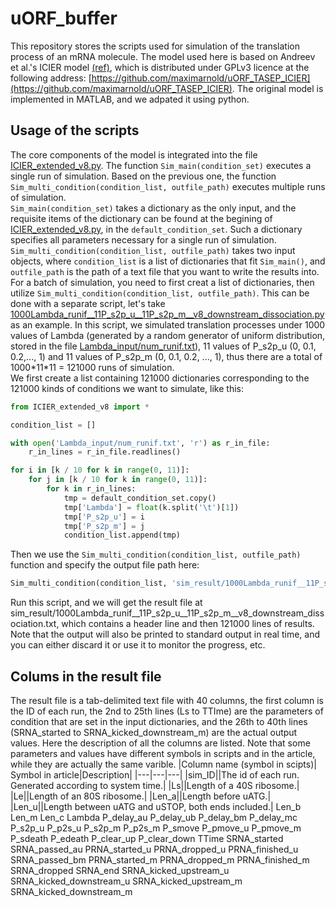 # uORF_buffer

This repository stores the scripts used for simulation of the translation process of an mRNA molecule. The model used here is based on Andreev et al.'s ICIER model [(ref)](https://elifesciences.org/articles/32563), which is distributed under GPLv3 licence at the following address: [https://github.com/maximarnold/uORF_TASEP_ICIER](https://github.com/maximarnold/uORF_TASEP_ICIER). The original model is implemented in MATLAB, and we adpated it using python.


## Usage of the scripts
The core components of the model is integrated into the file [ICIER_extended_v8.py](https://github.com/lujlab/uORF_buffer/blob/main/ICIER_extended_v8.py). The function `Sim_main(condition_set)` executes a single run of simulation. Based on the previous one, the function `Sim_multi_condition(condition_list, outfile_path)` executes multiple runs of simulation.<br/>
`Sim_main(condition_set)` takes a dictionary as the only input, and the requisite items of the dictionary can be found at the begining of [ICIER_extended_v8.py](https://github.com/lujlab/uORF_buffer/blob/main/ICIER_extended_v8.py), in the `default_condition_set`. Such a dictionary specifies all parameters necessary for a single run of simulation.<br/>
`Sim_multi_condition(condition_list, outfile_path)` takes two input objects, where `condition_list` is a list of dictionaries that fit `Sim_main()`, and `outfile_path` is the path of a text file that you want to write the results into.<br/>
For a batch of simulation, you need to first creat a list of dictionaries, then utilize `Sim_multi_condition(condition_list, outfile_path)`. This can be done with a separate script, let's take [1000Lambda_runif__11P_s2p_u__11P_s2p_m__v8_downstream_dissociation.py](https://github.com/lujlab/uORF_buffer/blob/main/1000Lambda_runif__11P_s2p_u__11P_s2p_m__v8_downstream_dissociation.py) as an example. In this script, we simulated translation processes under 1000 values of Lambda (generated by a random generator of uniform distribution, stored in the file [Lambda_input/num_runif.txt](https://github.com/lujlab/uORF_buffer/blob/main/Lambda_input/num_runif.txt)), 11 values of P_s2p_u (0, 0.1, 0.2,..., 1) and 11 values of P_s2p_m (0, 0.1, 0.2, ..., 1), thus there are a total of 1000\*11\*11 = 121000 runs of simulation.<br/>
We first create a list containing 121000 dictionaries corresponding to the 121000 kinds of conditions we want to simulate, like this:
```python
from ICIER_extended_v8 import *

condition_list = []

with open('Lambda_input/num_runif.txt', 'r') as r_in_file:
    r_in_lines = r_in_file.readlines()

for i in [k / 10 for k in range(0, 11)]:
    for j in [k / 10 for k in range(0, 11)]:
        for k in r_in_lines:
            tmp = default_condition_set.copy()
            tmp['Lambda'] = float(k.split('\t')[1])
            tmp['P_s2p_u'] = i
            tmp['P_s2p_m'] = j
            condition_list.append(tmp)
```
Then we use the `Sim_multi_condition(condition_list, outfile_path)` function and specify the output file path here:
```python
Sim_multi_condition(condition_list, 'sim_result/1000Lambda_runif__11P_s2p_u__11P_s2p_m__v8_downstream_dissociation.txt')
```
Run this script, and we will get the result file at sim_result/1000Lambda_runif__11P_s2p_u__11P_s2p_m__v8_downstream_dissociation.txt, which contains a header line and then 121000 lines of results. Note that the output will also be printed to standard output in real time, and you can either discard it or use it to monitor the progress, etc.

## Colums in the result file
The result file is a tab-delimited text file with 40 columns, the first column is the ID of each run, the 2nd to 25th lines (Ls to TTIme) are the parameters of condition that are set in the input dictionaries, and the 26th to 40th lines (SRNA_started to SRNA_kicked_downstream_m) are the actual output values. Here the description of all the columns are listed. Note that some parameters and values have different symbols in scripts and in the article, while they are actually the same varible.
|Column name (symbol in scipts)| Symbol in article|Description|
|---|---|---|
|sim_ID||The id of each run. Generated according to system time.|
|Ls||Length of a 40S ribosome.|
|Le||Length of an 80S ribosome.|
|Len_a||Length before uATG.|
|Len_u||Length between uATG and uSTOP, both ends included.|
Len_b
Len_m
Len_c
Lambda
P_delay_au
P_delay_ub
P_delay_bm
P_delay_mc
P_s2p_u
P_p2s_u
P_s2p_m
P_p2s_m
P_smove
P_pmove_u
P_pmove_m
P_sdeath
P_edeath
P_clear_up
P_clear_down
TTime
SRNA_started
SRNA_passed_au
PRNA_started_u
PRNA_dropped_u
PRNA_finished_u
SRNA_passed_bm
PRNA_started_m
PRNA_dropped_m
PRNA_finished_m
SRNA_dropped
SRNA_end
SRNA_kicked_upstream_u
SRNA_kicked_downstream_u
SRNA_kicked_upstream_m
SRNA_kicked_downstream_m
